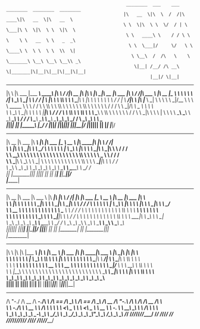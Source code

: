                                                  ________  ___    ___ ________  ________  ________     
                                                |\   __  \|\  \  /  /|\   ____\|\   __  \|\   __  \    
                                                \ \  \|\  \ \  \/  / | \  \___|\ \  \|\  \ \  \|\  \   
                                                 \ \   ____\ \    / / \ \  \    \ \   __  \ \   _  _\  
                                                  \ \  \___|/     \/   \ \  \____\ \  \ \  \ \  \\  \| 
                                                   \ \__\  /  /\   \    \ \_______\ \__\ \__\ \__\\ _\ 
                                                    \|__| /__/ /\ __\    \|_______|\|__|\|__|\|__|\|__|
                                                          |__|/ \|__|                                  

 ___       _______  _________  ________            ___    ___ ________  ___  ___          ________  ________  ________   ___      ___ _______   ________  _________   
|\  \     |\  ___ \|\___   ___\\   ____\          |\  \  /  /|\   __  \|\  \|\  \        |\   ____\|\   __  \|\   ___  \|\  \    /  /|\  ___ \ |\   __  \|\___   ___\ 
\ \  \    \ \   __/\|___ \  \_\ \  \___|_         \ \  \/  / | \  \|\  \ \  \\\  \       \ \  \___|\ \  \|\  \ \  \\ \  \ \  \  /  / | \   __/|\ \  \|\  \|___ \  \_| 
 \ \  \    \ \  \_|/__  \ \  \ \ \_____  \         \ \    / / \ \  \\\  \ \  \\\  \       \ \  \    \ \  \\\  \ \  \\ \  \ \  \/  / / \ \  \_|/_\ \   _  _\   \ \  \  
  \ \  \____\ \  \_|\ \  \ \  \ \|____|\  \         \/  /  /   \ \  \\\  \ \  \\\  \       \ \  \____\ \  \\\  \ \  \\ \  \ \    / /   \ \  \_|\ \ \  \\  \|   \ \  \ 
   \ \_______\ \_______\  \ \__\  ____\_\  \      __/  / /      \ \_______\ \_______\       \ \_______\ \_______\ \__\\ \__\ \__/ /     \ \_______\ \__\\ _\    \ \__\
    \|_______|\|_______|   \|__| |\_________\    |\___/ /        \|_______|\|_______|        \|_______|\|_______|\|__| \|__|\|__|/       \|_______|\|__|\|__|    \|__|
                                 \|_________|    \|___|/                                                                                                              
 ________  ________  ________      ___  ________   _________  ________          ________  ________  ___      ___                                                      
|\   __  \|\   ___ \|\  _____\    |\  \|\   ___  \|\___   ___\\   __  \        |\   ____\|\   ____\|\  \    /  /|                                                     
\ \  \|\  \ \  \_|\ \ \  \__/     \ \  \ \  \\ \  \|___ \  \_\ \  \|\  \       \ \  \___|\ \  \___|\ \  \  /  / /                                                     
 \ \   ____\ \  \ \\ \ \   __\     \ \  \ \  \\ \  \   \ \  \ \ \  \\\  \       \ \  \    \ \_____  \ \  \/  / /                                                      
  \ \  \___|\ \  \_\\ \ \  \_|      \ \  \ \  \\ \  \   \ \  \ \ \  \\\  \       \ \  \____\|____|\  \ \    / /                                                       
   \ \__\    \ \_______\ \__\        \ \__\ \__\\ \__\   \ \__\ \ \_______\       \ \_______\____\_\  \ \__/ /                                                        
    \|__|     \|_______|\|__|         \|__|\|__| \|__|    \|__|  \|_______|        \|_______|\_________\|__|/                                                         
                                                                                            \|_________|                                                              
 ________  ________   ________          ________  ________  ___      ___      ___  ________   _________  ________          ________  ________  ________               
|\   __  \|\   ___  \|\   ___ \        |\   ____\|\   ____\|\  \    /  /|    |\  \|\   ___  \|\___   ___\\   __  \        |\   __  \|\   ___ \|\  _____\              
\ \  \|\  \ \  \\ \  \ \  \_|\ \       \ \  \___|\ \  \___|\ \  \  /  / /    \ \  \ \  \\ \  \|___ \  \_\ \  \|\  \       \ \  \|\  \ \  \_|\ \ \  \__/               
 \ \   __  \ \  \\ \  \ \  \ \\ \       \ \  \    \ \_____  \ \  \/  / /      \ \  \ \  \\ \  \   \ \  \ \ \  \\\  \       \ \   ____\ \  \ \\ \ \   __\              
  \ \  \ \  \ \  \\ \  \ \  \_\\ \       \ \  \____\|____|\  \ \    / /        \ \  \ \  \\ \  \   \ \  \ \ \  \\\  \       \ \  \___|\ \  \_\\ \ \  \_|              
   \ \__\ \__\ \__\\ \__\ \_______\       \ \_______\____\_\  \ \__/ /          \ \__\ \__\\ \__\   \ \__\ \ \_______\       \ \__\    \ \_______\ \__\               
    \|__|\|__|\|__| \|__|\|_______|        \|_______|\_________\|__|/            \|__|\|__| \|__|    \|__|  \|_______|        \|__|     \|_______|\|__|               
                                                    \|_________|                                                                                                      
 ___       __   ___  _________  ___  ___          ________          ________   ___  ________  _______           ________  ___  ___  ___                               
|\  \     |\  \|\  \|\___   ___\\  \|\  \        |\   __  \        |\   ___  \|\  \|\   ____\|\  ___ \         |\   ____\|\  \|\  \|\  \                              
\ \  \    \ \  \ \  \|___ \  \_\ \  \\\  \       \ \  \|\  \       \ \  \\ \  \ \  \ \  \___|\ \   __/|        \ \  \___|\ \  \\\  \ \  \                             
 \ \  \  __\ \  \ \  \   \ \  \ \ \   __  \       \ \   __  \       \ \  \\ \  \ \  \ \  \    \ \  \_|/__       \ \  \  __\ \  \\\  \ \  \                            
  \ \  \|\__\_\  \ \  \   \ \  \ \ \  \ \  \       \ \  \ \  \       \ \  \\ \  \ \  \ \  \____\ \  \_|\ \       \ \  \|\  \ \  \\\  \ \  \                           
   \ \____________\ \__\   \ \__\ \ \__\ \__\       \ \__\ \__\       \ \__\\ \__\ \__\ \_______\ \_______\       \ \_______\ \_______\ \__\                          
    \|____________|\|__|    \|__|  \|__|\|__|        \|__|\|__|        \|__| \|__|\|__|\|_______|\|_______|        \|_______|\|_______|\|__|                          
                                                                                                                                                                      

 __    __  ______  _____   ______       ______  __  __       ______  __  __  ______  __   __  ______         __  ______  ______    
/\ "-./  \/\  __ \/\  __-./\  ___\     /\  == \/\ \_\ \     /\  == \/\ \_\ \/\  __ \/\ "-.\ \/\  ___\       /\ \/\  __ \/\  ___\   
\ \ \-./\ \ \  __ \ \ \/\ \ \  __\     \ \  __<\ \____ \    \ \  __<\ \____ \ \  __ \ \ \-.  \ \  __\      _\_\ \ \ \/\ \ \  __\   
 \ \_\ \ \_\ \_\ \_\ \____-\ \_____\    \ \_____\/\_____\    \ \_\ \_\/\_____\ \_\ \_\ \_\\"\_\ \_____\   /\_____\ \_____\ \_____\ 
  \/_/  \/_/\/_/\/_/\/____/ \/_____/     \/_____/\/_____/     \/_/ /_/\/_____/\/_/\/_/\/_/ \/_/\/_____/   \/_____/\/_____/\/_____/ 
                                                                                                                                   
                                                                                                                                                                      
